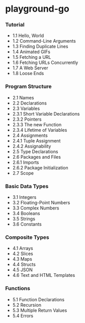 # playground-go

### Tutorial
- 1.1 Hello, World
- 1.2 Command-Line Arguments
- 1.3 Finding Duplicate Lines
- 1.4 Animated GIFs
- 1.5 Fetching a URL
- 1.6 Fetching URLs Concurrently
- 1.7 A Web Server
- 1.8 Loose Ends
### Program Structure
- 2.1 Names
- 2.2 Declarations
- 2.3 Variables
- 2.3.1 Short Variable Declarations
- 2.3.2 Pointers
- 2.3.3 The new Function
- 2.3.4 Lifetime of Variables
- 2.4 Assignments
- 2.4.1 Tuple Assignment
- 2.4.2 Assignability
- 2.5 Type Declarations
- 2.6 Packages and Files
- 2.6.1 Imports
- 2.6.2 Package Initialization
- 2.7 Scope
### Basic Data Types
- 3.1 Integers
- 3.2 Floating-Point Numbers
- 3.3 Complex Numbers
- 3.4 Booleans
- 3.5 Strings
- 3.6 Constants
### Composite Types
- 4.1 Arrays
- 4.2 Slices
- 4.3 Maps
- 4.4 Structs
- 4.5 JSON
- 4.6 Text and HTML Templates
### Functions
- 5.1 Function Declarations
- 5.2 Recursion
- 5.3 Multiple Return Values
- 5.4 Errors